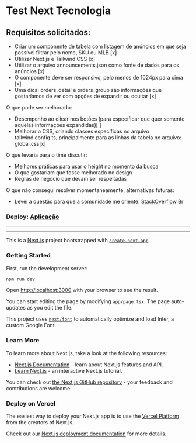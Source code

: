 # Test Next Tecnologia

## Requisitos solicitados:
- Criar um componente de tabela com listagem de anúncios em que seja possível filtrar pelo nome, SKU ou MLB [x]
- Utilizar Next.js e Tailwind CSS [x]
- Utilizar o arquivo announcements.json como fonte de dados para os anúncios [x]
- O componente deve ser responsivo, pelo menos de 1024px para cima [x]
- Uma dica: orders_detail e orders_group são informações que gostaríamos de ver com opções de expandir ou ocultar [x]

O que pode ser melhorado:
- Desempenho ao clicar nos botões (para específicar que quer somente aquelas informações expandidas)[ ]
- Melhorar o CSS, criando classes específicas no arquivo tailwind.config.ts, principalmente para as linhas da tabela no arquivo: global.css[x]

O que levaria para o time discutir:
- Melhores práticas para usar o height no momento da busca
- O que gostariam que fosse melhorado no design
- Regras de negócio que devam ser respeitadas

O que não consegui resolver momentaneamente, alternativas futuras:
- Levei a questão para que a comunidade me oriente: [StackOverflow Br](https://pt.stackoverflow.com/questions/589974/como-fazer-o-bot%c3%a3o-toggle-exibir-apenas-o-conte%c3%bado-desejado-numa-tabela-gerada-p)

### Deploy: [Aplicação](https://next-test-rn8i.vercel.app/)

------------
------------

This is a [Next.js](https://nextjs.org/) project bootstrapped with [`create-next-app`](https://github.com/vercel/next.js/tree/canary/packages/create-next-app).


### Getting Started

First, run the development server:

```bash
npm run dev

```

Open [http://localhost:3000](http://localhost:3000) with your browser to see the result.

You can start editing the page by modifying `app/page.tsx`. The page auto-updates as you edit the file.

This project uses [`next/font`](https://nextjs.org/docs/basic-features/font-optimization) to automatically optimize and load Inter, a custom Google Font.

### Learn More

To learn more about Next.js, take a look at the following resources:

- [Next.js Documentation](https://nextjs.org/docs) - learn about Next.js features and API.
- [Learn Next.js](https://nextjs.org/learn) - an interactive Next.js tutorial.

You can check out [the Next.js GitHub repository](https://github.com/vercel/next.js/) - your feedback and contributions are welcome!

### Deploy on Vercel

The easiest way to deploy your Next.js app is to use the [Vercel Platform](https://vercel.com/new?utm_medium=default-template&filter=next.js&utm_source=create-next-app&utm_campaign=create-next-app-readme) from the creators of Next.js.

Check out our [Next.js deployment documentation](https://nextjs.org/docs/deployment) for more details.
